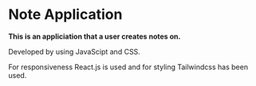 # Note Application

**This is an appliciation that a user creates notes on.**

Developed by using JavaScipt and CSS. 

For responsiveness React.js is used and for styling Tailwindcss has been used.

